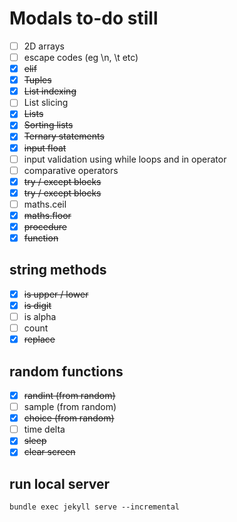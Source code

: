 # Modals to-do still

- [ ] 2D arrays
- [ ] escape codes (eg \n, \t etc)
- [x] ~~elif~~
- [x] ~~Tuples~~
- [x] ~~List indexing~~
- [ ] List slicing
- [x] ~~Lists~~
- [x] ~~Sorting lists~~
- [x] ~~Ternary statements~~
- [x] ~~input float~~
- [ ] input validation using while loops and in operator
- [ ] comparative operators
- [x] ~~try / except blocks~~
- [x] ~~try / except blocks~~
- [ ] maths.ceil
- [x] ~~maths.floor~~
- [x] ~~procedure~~
- [x] ~~function~~

## string methods
- [x] ~~is upper / lower~~
- [x] ~~is digit~~
- [ ] is alpha
- [ ] count
- [x] ~~replace~~

## random functions
- [x] ~~randint (from random)~~
- [ ] sample (from random)
- [x] ~~choice (from random)~~
- [ ] time delta
- [x] ~~sleep~~
- [x] ~~clear screen~~

## run local server
`bundle exec jekyll serve --incremental`
